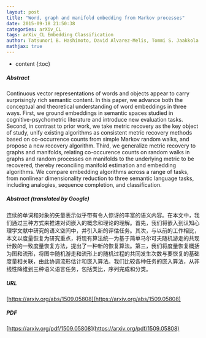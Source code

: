 ```yaml
---
layout: post
title: "Word, graph and manifold embedding from Markov processes"
date: 2015-09-18 21:50:38
categories: arXiv_CL
tags: arXiv_CL Embedding Classification
author: Tatsunori B. Hashimoto, David Alvarez-Melis, Tommi S. Jaakkola
mathjax: true
---
```


* content
{:toc}

##### Abstract
Continuous vector representations of words and objects appear to carry surprisingly rich semantic content. In this paper, we advance both the conceptual and theoretical understanding of word embeddings in three ways. First, we ground embeddings in semantic spaces studied in cognitive-psychometric literature and introduce new evaluation tasks. Second, in contrast to prior work, we take metric recovery as the key object of study, unify existing algorithms as consistent metric recovery methods based on co-occurrence counts from simple Markov random walks, and propose a new recovery algorithm. Third, we generalize metric recovery to graphs and manifolds, relating co-occurence counts on random walks in graphs and random processes on manifolds to the underlying metric to be recovered, thereby reconciling manifold estimation and embedding algorithms. We compare embedding algorithms across a range of tasks, from nonlinear dimensionality reduction to three semantic language tasks, including analogies, sequence completion, and classification.

##### Abstract (translated by Google)
连续的单词和对象的矢量表示似乎带有令人惊讶的丰富的语义内容。在本文中，我们通过三种方式来推进对词嵌入的概念和理论的理解。首先，我们将嵌入到认知心理学文献中研究的语义空间中，并引入新的评估任务。其次，与以前的工作相比，本文以度量恢复为研究重点，将现有算法统一为基于简单马尔可夫随机游走的共现计数的一致度量恢复方法，提出了一种新的恢复算法。第三，我们将度量恢复概括为图和流形，将图中随机游走和流形上的随机过程的共同发生次数与要恢复的基础度量相关联，由此协调流形估计和嵌入算法。我们比较各种任务的嵌入算法，从非线性降维到三种语义语言任务，包括类比，序列完成和分类。

##### URL
[https://arxiv.org/abs/1509.05808](https://arxiv.org/abs/1509.05808)

##### PDF
[https://arxiv.org/pdf/1509.05808](https://arxiv.org/pdf/1509.05808)

